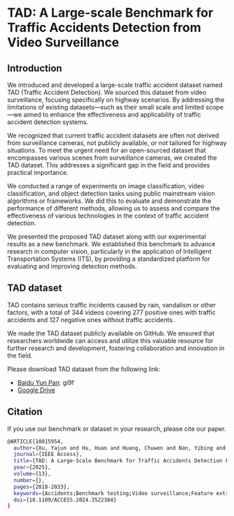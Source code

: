 # TAD: A Large-scale Benchmark for Traffic Accidents Detection from Video Surveillance

## Introduction
We introduced and developed a large-scale traffic accident dataset named TAD (Traffic Accident Detection). We sourced this dataset from video surveillance, focusing specifically on highway scenarios. By addressing the limitations of existing datasets—such as their small scale and limited scope—we aimed to enhance the effectiveness and applicability of traffic accident detection systems.

We recognized that current traffic accident datasets are often not derived from surveillance cameras, not publicly available, or not tailored for highway situations. To meet the urgent need for an open-sourced dataset that encompasses various scenes from surveillance cameras, we created the TAD dataset. This addresses a significant gap in the field and provides practical importance.

We conducted a range of experiments on image classification, video classification, and object detection tasks using public mainstream vision algorithms or frameworks. We did this to evaluate and demonstrate the performance of different methods, allowing us to assess and compare the effectiveness of various technologies in the context of traffic accident detection.

We presented the proposed TAD dataset along with our experimental results as a new benchmark. We established this benchmark to advance research in computer vision, particularly in the application of Intelligent Transportation Systems (ITS), by providing a standardized platform for evaluating and improving detection methods.

## TAD dataset
TAD contains serious traffic incidents caused by rain, vandalism or other factors, with a total of 344 videos covering 277 positive ones with traffic accidents and 127 negative ones without traffic accidents.

We made the TAD dataset publicly available on GitHub. We ensured that researchers worldwide can access and utilize this valuable resource for further research and development, fostering collaboration and innovation in the field.

Please download TAD dataset from the following link:
- [Baidu Yun Pan](https://pan.baidu.com/s/1X8xRJWZ5izXuyUgGbGppjw): gi9f
- [Google Drive](https://drive.google.com/file/d/14GNlNcWLzN-sbzvmrMuSbAg_rZZ5yd26/view?usp=drive_link)

## Citation
If you use our benchmark or dataset in your research, please cite our paper.
```bash
@ARTICLE{10815954,
  author={Xu, Yajun and Hu, Huan and Huang, Chuwen and Nan, Yibing and Liu, Yuyao and Wang, Kai and Liu, Zhaoxiang and Lian, Shiguo},
  journal={IEEE Access}, 
  title={TAD: A Large-Scale Benchmark for Traffic Accidents Detection From Video Surveillance}, 
  year={2025},
  volume={13},
  number={},
  pages={2018-2033},
  keywords={Accidents;Benchmark testing;Video surveillance;Feature extraction;Classification algorithms;YOLO;Visualization;Cameras;Traffic control;Prediction algorithms;Traffic accidents;large-scale;surveillance cameras;open-sourced},
  doi={10.1109/ACCESS.2024.3522384}
}

```
